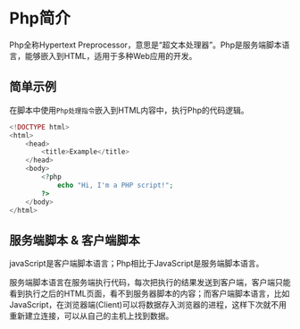 # Php简介
Php全称Hypertext Preprocessor，意思是“超文本处理器”。Php是服务端脚本语言，能够嵌入到HTML，适用于多种Web应用的开发。  

## 简单示例
在脚本中使用`Php处理指令`嵌入到HTML内容中，执行Php的代码逻辑。
```php
<!DOCTYPE html>
<html>
    <head>
        <title>Example</title>
    </head>
    <body>
        <?php
            echo "Hi, I'm a PHP script!";
        ?>
    </body>
</html>
```

## 服务端脚本 & 客户端脚本
javaScript是客户端脚本语言；Php相比于JavaScript是服务端脚本语言。

服务端脚本语言在服务端执行代码，每次把执行的结果发送到客户端，客户端只能看到执行之后的HTML页面，看不到服务器脚本的内容；而客户端脚本语言，比如JavaScript，在浏览器端(Client)可以将数据存入浏览器的进程，这样下次就不用重新建立连接，可以从自己的主机上找到数据。
